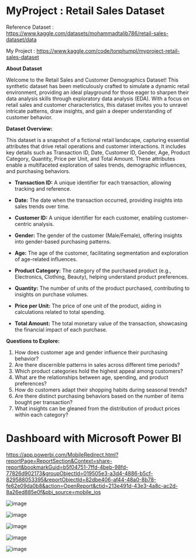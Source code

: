 # MyProject : Retail Sales Dataset

Reference Dataset : https://www.kaggle.com/datasets/mohammadtalib786/retail-sales-dataset/data

My Project : https://www.kaggle.com/code/tonphumpl/myproject-retail-sales-dataset

**About Dataset**

Welcome to the Retail Sales and Customer Demographics Dataset! This synthetic dataset has been meticulously crafted to simulate a dynamic retail environment, providing an ideal playground for those eager to sharpen their data analysis skills through exploratory data analysis (EDA). With a focus on retail sales and customer characteristics, this dataset invites you to unravel intricate patterns, draw insights, and gain a deeper understanding of customer behavior.

**Dataset Overview:**

This dataset is a snapshot of a fictional retail landscape, capturing essential attributes that drive retail operations and customer interactions. It includes key details such as Transaction ID, Date, Customer ID, Gender, Age, Product Category, Quantity, Price per Unit, and Total Amount. These attributes enable a multifaceted exploration of sales trends, demographic influences, and purchasing behaviors.

- **Transaction ID:** A unique identifier for each transaction, allowing tracking and reference.

- **Date:** The date when the transaction occurred, providing insights into sales trends over time.

- **Customer ID:** A unique identifier for each customer, enabling customer-centric analysis.

- **Gender:** The gender of the customer (Male/Female), offering insights into gender-based purchasing patterns.

- **Age:** The age of the customer, facilitating segmentation and exploration of age-related influences.

- **Product Category:** The category of the purchased product (e.g., Electronics, Clothing, Beauty), helping understand product preferences.

- **Quantity:** The number of units of the product purchased, contributing to insights on purchase volumes.

- **Price per Unit:** The price of one unit of the product, aiding in calculations related to total spending.

- **Total Amount:** The total monetary value of the transaction, showcasing the financial impact of each purchase.

**Questions to Explore:**

1. How does customer age and gender influence their purchasing behavior?
2. Are there discernible patterns in sales across different time periods?
3. Which product categories hold the highest appeal among customers?
4. What are the relationships between age, spending, and product preferences?
5. How do customers adapt their shopping habits during seasonal trends?
6. Are there distinct purchasing behaviors based on the number of items bought per transaction?
7. What insights can be gleaned from the distribution of product prices within each category?

# Dashboard with Microsoft Power BI

https://app.powerbi.com/MobileRedirect.html?reportPage=ReportSection&Context=share-report&bookmarkGuid=b5f04751-7ffd-4beb-98fd-77826d902173&groupObjectId=019505e3-a3d4-4886-b5cf-829588053395&reportObjectId=82dbe406-af44-48a0-8b78-fe62e09da0b8&action=OpenReport&ctid=213e491d-43e3-4a8c-ac2d-8a26ed885e0f&pbi_source=mobile_ios

![image](https://github.com/TonKphumpl/Kaggle_Works/assets/139863067/3b22666d-9b8a-4696-9e96-2e268a4b3291)

![image](https://github.com/TonKphumpl/Kaggle_Works/assets/139863067/07b3beda-05a5-4ee2-9455-6a93bf227fbb)

![image](https://github.com/TonKphumpl/Kaggle_Works/assets/139863067/f85c6df1-7c49-40b7-a46b-5e9de7f04773)

![image](https://github.com/TonKphumpl/Kaggle_Works/assets/139863067/1265a6e7-6da0-49d3-887d-07c26dedd233)

![image](https://github.com/TonKphumpl/Kaggle_Works/assets/139863067/877c4f6c-f3c8-4892-86c0-4ce9e7690490)





